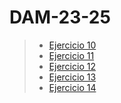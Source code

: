 # DAM-23-25

>- [Ejercicio 10](https://github.com/JuanAlberticoHF/DAM-23-25/blob/main/ej10.md)
>- [Ejercicio 11](https://github.com/JuanAlberticoHF/DAM-23-25/blob/main/ej11.md)
>- [Ejercicio 12](https://github.com/JuanAlberticoHF/DAM-23-25/blob/main/ej12.md)
>- [Ejercicio 13](https://github.com/JuanAlberticoHF/DAM-23-25/blob/main/ej13.md)
>- [Ejercicio 14](https://github.com/JuanAlberticoHF/DAM-23-25/blob/main/ej14.md)
